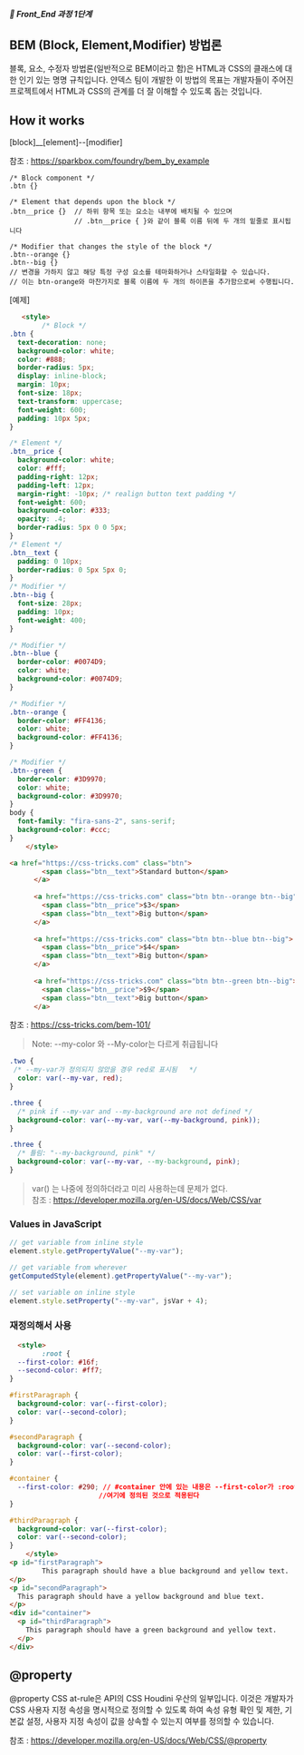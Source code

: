 ##### 🍑  Front_End 과정 1단계 

## BEM (Block, Element,Modifier) 방법론
블록, 요소, 수정자 방법론(일반적으로 BEM이라고 함)은 HTML과 CSS의 클래스에 대한 인기 있는 명명 규칙입니다. 얀덱스 팀이 개발한 이 방법의 목표는 개발자들이 주어진 프로젝트에서 HTML과 CSS의 관계를 더 잘 이해할 수 있도록 돕는 것입니다.

## How it works
[block]__[element]--[modifier]   

참조 : https://sparkbox.com/foundry/bem_by_example    

```
/* Block component */
.btn {}

/* Element that depends upon the block */ 
.btn__price {}  // 하위 항목 또는 요소는 내부에 배치될 수 있으며
                // .btn__price { }와 같이 블록 이름 뒤에 두 개의 밑줄로 표시됩니다

/* Modifier that changes the style of the block */ 
.btn--orange {}  
.btn--big {} 
// 변경을 가하지 않고 해당 특정 구성 요소를 테마화하거나 스타일화할 수 있습니다.
// 이는 btn-orange와 마찬가지로 블록 이름에 두 개의 하이픈을 추가함으로써 수행됩니다.
```

[예제]

```html
   <style>
        /* Block */
.btn {
  text-decoration: none;
  background-color: white;
  color: #888;
  border-radius: 5px;
  display: inline-block;
  margin: 10px;
  font-size: 18px;
  text-transform: uppercase;
  font-weight: 600;
  padding: 10px 5px;
}

/* Element */
.btn__price {
  background-color: white;
  color: #fff;
  padding-right: 12px;
  padding-left: 12px;
  margin-right: -10px; /* realign button text padding */
  font-weight: 600;
  background-color: #333;
  opacity: .4;
  border-radius: 5px 0 0 5px;
}
/* Element */
.btn__text {
  padding: 0 10px;
  border-radius: 0 5px 5px 0;
}
/* Modifier */
.btn--big {
  font-size: 28px;
  padding: 10px;
  font-weight: 400;
}

/* Modifier */
.btn--blue {
  border-color: #0074D9;
  color: white;
  background-color: #0074D9;
}

/* Modifier */
.btn--orange {
  border-color: #FF4136;
  color: white;
  background-color: #FF4136;
}

/* Modifier */
.btn--green {
  border-color: #3D9970;
  color: white;
  background-color: #3D9970;
}
body {
  font-family: "fira-sans-2", sans-serif;
  background-color: #ccc;
}
    </style>

<a href="https://css-tricks.com" class="btn">
        <span class="btn__text">Standard button</span>
      </a>
      
      <a href="https://css-tricks.com" class="btn btn--orange btn--big">
        <span class="btn__price">$3</span>
        <span class="btn__text">Big button</span>
      </a>
      
      <a href="https://css-tricks.com" class="btn btn--blue btn--big">
        <span class="btn__price">$4</span>
        <span class="btn__text">Big button</span>
      </a>
      
      <a href="https://css-tricks.com" class="btn btn--green btn--big">
        <span class="btn__price">$9</span>
        <span class="btn__text">Big button</span>
      </a>

```

참조 : https://css-tricks.com/bem-101/
> Note: --my-color 와 --My-color는 다르게 취급됩니다

```css
.two {
 /* --my-var가 정의되지 않았을 경우 red로 표시됨   */
  color: var(--my-var, red);  
}

.three {
  /* pink if --my-var and --my-background are not defined */
  background-color: var(--my-var, var(--my-background, pink));
}

.three {
  /* 틀림: "--my-background, pink" */
  background-color: var(--my-var, --my-background, pink);
}

```

> var() 는 나중에 정의하더라고 미리 사용하는데 문제가 없다.    
참조 : https://developer.mozilla.org/en-US/docs/Web/CSS/var



### Values in JavaScript

```js
// get variable from inline style
element.style.getPropertyValue("--my-var");

// get variable from wherever
getComputedStyle(element).getPropertyValue("--my-var");

// set variable on inline style
element.style.setProperty("--my-var", jsVar + 4);

```


### 재정의해서 사용
```html
  <style>
        :root {
  --first-color: #16f;
  --second-color: #ff7;
}

#firstParagraph {
  background-color: var(--first-color);
  color: var(--second-color);
}

#secondParagraph {
  background-color: var(--second-color);
  color: var(--first-color);
}

#container {
  --first-color: #290; // #container 안에 있는 내용은 --first-color가 :root 에 있는 것을 따르지 않고
                      //여기에 정의된 것으로 적용된다
}

#thirdParagraph {
  background-color: var(--first-color);
  color: var(--second-color);
}
    </style>
<p id="firstParagraph">
        This paragraph should have a blue background and yellow text.
</p>
<p id="secondParagraph">
  This paragraph should have a yellow background and blue text.
</p>
<div id="container">
  <p id="thirdParagraph">
    This paragraph should have a green background and yellow text.
  </p>
</div>
```

## @property
@property CSS at-rule은 API의 CSS Houdini 우산의 일부입니다. 이것은 개발자가 CSS 사용자 지정 속성을 명시적으로 정의할 수 있도록 하여 속성 유형 확인 및 제한, 기본값 설정, 사용자 지정 속성이 값을 상속할 수 있는지 여부를 정의할 수 있습니다.

참조 : https://developer.mozilla.org/en-US/docs/Web/CSS/@property




